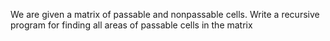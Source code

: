 We are given a matrix of passable and nonpassable
cells. Write a recursive program for finding
all areas of passable cells in the matrix
